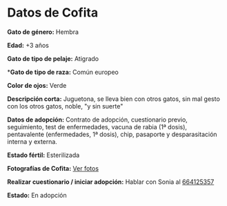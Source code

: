 # Datos de Cofita

**Gato de género:** Hembra

**Edad:** +3 años

**Gato de tipo de pelaje:** Atigrado

***Gato de tipo de raza:** Común europeo

**Color de ojos:** Verde

**Descripción corta:** Juguetona, se lleva bien con otros gatos, sin mal gesto con los otros gatos, noble, "y sin suerte"

**Datos de adopción:** Contrato de adopción, cuestionario previo, seguimiento, test de enfermedades, vacuna de rabia (1ª dosis), pentavalente (enfermedades, 1ª dosis), chip, pasaporte y desparasitación interna y externa.

**Estado fértil:** Esterilizada

**Fotografías de Cofita:** [Ver fotos](https://cdldb.github.io/photos/cofita)

**Realizar cuestionario / iniciar adopción:** Hablar con Sonia al [664125357](tel:664125357)

**Estado:** En adopción
